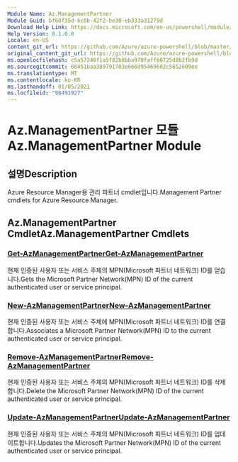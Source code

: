 ```yaml
---
Module Name: Az.ManagementPartner
Module Guid: bf60f35d-6c0b-42f2-be30-eb333a31279d
Download Help Link: https://docs.microsoft.com/en-us/powershell/module/az.managementpartner
Help Version: 0.1.0.0
Locale: en-US
content_git_url: https://github.com/Azure/azure-powershell/blob/master/src/ManagementPartner/ManagementPartner/help/Az.ManagementPartner.md
original_content_git_url: https://github.com/Azure/azure-powershell/blob/master/src/ManagementPartner/ManagementPartner/help/Az.ManagementPartner.md
ms.openlocfilehash: c5a57246f1a5f82b8bba970faff60725d8b2fb9d
ms.sourcegitcommit: 68451baa389791703e666d95469602c5652609ee
ms.translationtype: MT
ms.contentlocale: ko-KR
ms.lasthandoff: 01/05/2021
ms.locfileid: "98491927"
---
```

# <span data-ttu-id="b3a34-101">Az.ManagementPartner 모듈</span><span class="sxs-lookup"><span data-stu-id="b3a34-101">Az.ManagementPartner Module</span></span>
## <span data-ttu-id="b3a34-102">설명</span><span class="sxs-lookup"><span data-stu-id="b3a34-102">Description</span></span>
<span data-ttu-id="b3a34-103">Azure Resource Manager용 관리 파트너 cmdlet입니다.</span><span class="sxs-lookup"><span data-stu-id="b3a34-103">Management Partner cmdlets for Azure Resource Manager.</span></span>

## <span data-ttu-id="b3a34-104">Az.ManagementPartner Cmdlet</span><span class="sxs-lookup"><span data-stu-id="b3a34-104">Az.ManagementPartner Cmdlets</span></span>
### [<span data-ttu-id="b3a34-105">Get-AzManagementPartner</span><span class="sxs-lookup"><span data-stu-id="b3a34-105">Get-AzManagementPartner</span></span>](Get-AzManagementPartner.md)
<span data-ttu-id="b3a34-106">현재 인증된 사용자 또는 서비스 주체의 MPN(Microsoft 파트너 네트워크) ID를 얻습니다.</span><span class="sxs-lookup"><span data-stu-id="b3a34-106">Gets the Microsoft Partner Network(MPN) ID of the current authenticated user or service principal.</span></span> 

### [<span data-ttu-id="b3a34-107">New-AzManagementPartner</span><span class="sxs-lookup"><span data-stu-id="b3a34-107">New-AzManagementPartner</span></span>](New-AzManagementPartner.md)
<span data-ttu-id="b3a34-108">현재 인증된 사용자 또는 서비스 주체에 MPN(Microsoft 파트너 네트워크) ID를 연결합니다.</span><span class="sxs-lookup"><span data-stu-id="b3a34-108">Associates a Microsoft Partner Network(MPN) ID to the current authenticated user or service principal.</span></span>

### [<span data-ttu-id="b3a34-109">Remove-AzManagementPartner</span><span class="sxs-lookup"><span data-stu-id="b3a34-109">Remove-AzManagementPartner</span></span>](Remove-AzManagementPartner.md)
<span data-ttu-id="b3a34-110">현재 인증된 사용자 또는 서비스 주체의 MPN(Microsoft 파트너 네트워크) ID를 삭제합니다.</span><span class="sxs-lookup"><span data-stu-id="b3a34-110">Delete the Microsoft Partner Network(MPN) ID of the current authenticated user or service principal.</span></span>

### [<span data-ttu-id="b3a34-111">Update-AzManagementPartner</span><span class="sxs-lookup"><span data-stu-id="b3a34-111">Update-AzManagementPartner</span></span>](Update-AzManagementPartner.md)
<span data-ttu-id="b3a34-112">현재 인증된 사용자 또는 서비스 주체의 MPN(Microsoft 파트너 네트워크) ID를 업데이트합니다.</span><span class="sxs-lookup"><span data-stu-id="b3a34-112">Updates the Microsoft Partner Network(MPN) ID of the current authenticated user or service principal.</span></span>

